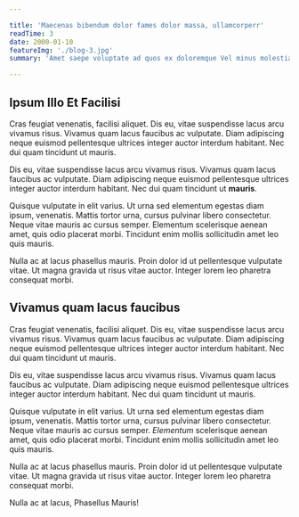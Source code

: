 ```yaml
---

title: 'Maecenas bibendum dolor fames dolor massa, ullamcorperr'
readTime: 3
date: 2000-01-10
featureImg: './blog-3.jpg'
summary: 'Amet saepe voluptate ad quos ex doloremque Vel minus molestias tempora fugit doloremque, veritatis Recusandae tempora enim quasi optio tempore veritatis quia. Earum pariatur perspiciatis deserunt doloribus vero. Vitae velit. Sit error autem et repellat vel minus Obcaecati in hic quod omnis obcaecati earum! Ducimus iure deserunt sapiente in voluptatibus necessitatibus! Accusamus beatae similique eligendi possimus delectus laborum. Numquam nihil'

---
```


## Ipsum Illo Et Facilisi

Cras feugiat venenatis, facilisi aliquet. Dis eu, vitae suspendisse lacus arcu
vivamus risus. Vivamus quam lacus faucibus ac vulputate. Diam adipiscing
neque euismod pellentesque ultrices integer auctor interdum habitant.
Nec dui quam tincidunt ut mauris.<br/>

Dis eu, vitae suspendisse lacus arcu vivamus risus. Vivamus quam lacus
faucibus ac vulputate. Diam adipiscing neque euismod pellentesque ultrices
integer auctor interdum habitant. Nec dui quam tincidunt ut **mauris**.<br/>

Quisque vulputate in elit varius. Ut urna sed elementum egestas diam
ipsum, venenatis. Mattis tortor urna, cursus pulvinar libero consectetur.
Neque vitae mauris ac cursus semper. Elementum scelerisque aenean amet,
quis odio placerat morbi. Tincidunt enim mollis sollicitudin amet
leo quis mauris.<br/>

Nulla ac at lacus phasellus mauris. Proin dolor id ut pellentesque vulputate
vitae. Ut magna gravida ut risus vitae auctor. Integer lorem leo pharetra
consequat morbi.<br/>

## Vivamus quam lacus faucibus

Cras feugiat venenatis, facilisi aliquet. Dis eu, vitae suspendisse lacus arcu
vivamus risus. Vivamus quam lacus faucibus ac vulputate. Diam adipiscing
neque euismod pellentesque ultrices integer auctor interdum habitant.
Nec dui quam tincidunt ut mauris.<br/>

Dis eu, vitae suspendisse lacus arcu vivamus risus. Vivamus quam lacus
faucibus ac vulputate. Diam adipiscing neque euismod pellentesque ultrices
integer auctor interdum habitant. Nec dui quam tincidunt ut mauris.<br/>

Quisque vulputate in elit varius. Ut urna sed elementum egestas diam
ipsum, venenatis. Mattis tortor urna, cursus pulvinar libero consectetur.
Neque vitae mauris ac cursus semper. *Elementum* scelerisque aenean amet,
quis odio placerat morbi. Tincidunt enim mollis sollicitudin amet
leo quis mauris.<br/>

Nulla ac at lacus phasellus mauris. Proin dolor id ut pellentesque vulputate
vitae. Ut magna gravida ut risus vitae auctor. Integer lorem leo pharetra
consequat morbi.<br/>

Nulla ac at lacus, Phasellus Mauris!
